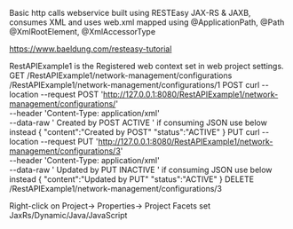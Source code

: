 Basic http calls webservice built using RESTEasy JAX-RS & JAXB, consumes XML and uses web.xml
mapped using @ApplicationPath, @Path @XmlRootElement, @XmlAccessorType


https://www.baeldung.com/resteasy-tutorial

RestAPIExample1 is the Registered web context set in web project settings.
GET
	/RestAPIExample1/network-management/configurations
	/RestAPIExample1/network-management/configurations/1
POST
	curl --location --request POST 'http://127.0.0.1:8080/RestAPIExample1/network-management/configurations/' \
	--header 'Content-Type: application/xml' \
	--data-raw '<?xml version="1.0" encoding="UTF-8" standalone="yes"?>
	<configuration>
	    <content>Created by POST</content>
	    <status>ACTIVE</status>
	</configuration>'
	if consuming JSON use below instead
	{
	    "content":"Created by POST"
	    "status":"ACTIVE"
	}
PUT
	curl --location --request PUT 'http://127.0.0.1:8080/RestAPIExample1/network-management/configurations/3' \
	--header 'Content-Type: application/xml' \
	--data-raw '<?xml version="1.0" encoding="UTF-8" standalone="yes"?>
	<configuration>
	    <content>Updated by PUT</content>
	    <status>INACTIVE</status>
	</configuration>'
	if consuming JSON use below instead
	{
	    "content":"Updated by PUT"
	    "status":"ACTIVE"
	}
DELETE
	/RestAPIExample1/network-management/configurations/3
	
Right-click on Project-> Properties-> Project Facets set JaxRs/Dynamic/Java/JavaScript